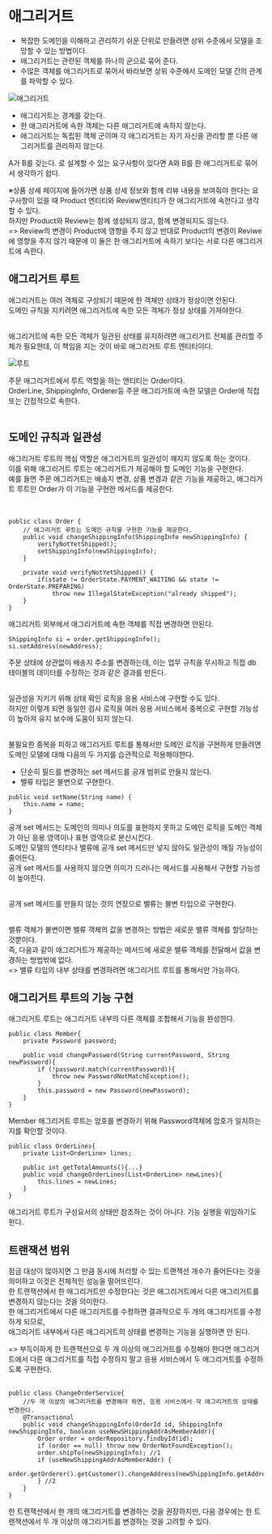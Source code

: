 <h1>애그리거트</h1>

 - 복잡한 도메인을 이해하고 관리하기 쉬운 단위로 만들려면 상위 수준에서 모델을 조망할 수 있는 방법이다.
 - 애그리거트는 관련된 객체를 하나의 군으로 묶어 준다.
 - 수많은 객체를 애그리거트로 묶어서 바라보면 상위 수준에서 도메인 모델 간의 관계를 파악할 수 있다.


![애그리거트](https://github.com/JSON-loading-and-unloading/DDD-start/assets/106163272/2438d648-ea45-4e98-b1c4-a5e39db7006b)

- 애그리거트는 경계를 갖는다.
- 한 애그리거트에 속한 객체는 다른 애그리거트에 속하지 않는다.
- 애그리거트는 독립된 객체 군이며 각 애그리거트는 자기 자신을 관리할 뿐 다른 애그리거트를 관리하지 않는다.


A가 B를 갖는다. 로 설계할 수 있는 요구사항이 있다면 A와 B를 한 애그리거트로 묶어서 생각하기 쉽다.</br>

※상품 상세 페이지에 들어가면 상품 상세 정보와 함께 리뷰 내용을 보여줘야 한다는 요구사항이 있을 때 Product 엔티티와 Review엔티티가 한 애그리거트에 속한다고 생각할 수 있다.</br>
하지만 Product와 Review는 함께 생성되지 않고, 함께 변경되지도 않는다.</br>
 => Review의 변경이 Product에 영향을 주지 않고 반대로 Product의 변경이 Reviwe에 영향을 주지 않기 때문에 이 둘은 한 애그리거트에 속하기 보다는 서로 다른 애그리거트에 속한다.</br>

 <h2>애그리거트 루트</h2>

 애그리거트는 여러 객체로 구성되기 때문에 한 객체만 상태가 정상이면 안된다.</br>
 도메인 규칙을 지키려면 애그리거트에 속한 모든 객체가 정상 상태를 가져야한다.</br></br>

 애그리거트에 속한 모든 객체가 일관된 상태를 유지하려면 애그리거트 전체를 관리할 주체가 필요한데, 이 책임을 지는 것이 바로 애그리거트 루트 엔티티이다.</br>

 ![루트](https://github.com/JSON-loading-and-unloading/DDD-start/assets/106163272/b5ff5fb2-f1eb-48b6-9476-77dfaf310f34)


 주문 애그리거트에서 루트 역할을 하는 엔티티는 Order이다.</br>
 OrderLine, ShippingInfo, Orderer등 주문 애그리거트에 속한 모델은 Order에 직접 또는 간접적으로 속한다.</br></br>

 <h2>도메인 규칙과 일관성</h2>

 애그리거트 루트의 핵심 역할은 애그리거트의 일관성이 깨지지 않도록 하는 것이다.</br>
이를 위해 애그리거트 루트는 애그리거트가 제공해야 할 도메인 기능을 구현한다.</br>
예를 들면 주문 애그리거트는 배송지 변경, 상품 변경과 같은 기능을 제공하고, 애그리거트 루트인 Order가 이 기능을 구현한 메서드를 제공한다.</br></br></br>

```
public class Order {
	// 애그리거트 루트는 도메인 규칙을 구현한 기능을 제공한다.
    public void changeShippingInfo(ShippingInfo newShippingInfo) {
    	verifyNotYetShipped();
        setShippingInfo(newShippingInfo);
    }
    
    private void verifyNotYetShipped() {
    	if(state != OrderState.PAYMENT_WAITING && state != OrderState.PREPARING)
        	throw new IllegalStateException("already shipped");
    }
}

```

애그리거트 외부에서 애그리거트에 속한 객체를 직접 변경하면 안된다.</br>

```
ShippingInfo si = order.getShippingInfo();
si.setAddress(newAddress);

```

주문 상태에 상관없이 배송지 주소를 변경하는데, 이는 업무 규칙을 무시하고 직접 db 테이블의 데이터를 수정하는 것과 같은 결과를 만든다.</br></br>

일관성을 지키기 위해 상태 확인 로직을 응용 서비스에 구현할 수도 있다.</br>
하지만 이렇게 되면 동일한 검사 로직을 여러 응용 서비스에서 중복으로 구현할 가능성이 높아져 유지 보수에 도움이 되지 않는다.</br></br>

불필요한 중복을 피하고 애그리거트 루트를 통해서만 도메인 로직을 구현하게 만들려면 도메인 모델에 대해 다음의 두 가지를 습관적으로 적용해야한다.</br>

 - 단순히 필드를 변경하는 set 메서드를 공개 범위로 만들지 않는다.
 - 밸류 타입은 불변으로 구현한다.

```
public void setName(String name) {
	this.name = name;
}

```
공개 set 메서드는 도메인의 의미나 의도를 표현하지 못하고 도메인 로직을 도메인 객체가 아닌 응용 영역이나 표현 영역으로 분산시킨다.</br>
도메인 모델의 엔티티나 밸류에 공개 set 메서드만 넣지 않아도 일관성이 깨질 가능성이 줄어든다.</br>
공개 set 메서드를 사용하지 않으면 의미가 드러나는 메서드를 사용해서 구현할 가능성이 높아진다.</br></br>

공개 set 메서드를 만들지 않는 것의 연장으로 밸류는 불변 타입으로 구현한다.</br></br>

밸류 객체가 불변이면 밸류 객체의 값을 변경하는 방법은 새로운 밸류 객체를 할당하는 것뿐이다.</br>
즉, 다음과 같이 애그리거트가 제공하는 메서드에 새로운 밸류 객체를 전달해서 값을 변경하는 방법밖에 없다.</br>
=> 밸류 타입의 내부 상태를 변경하려면 애그리거트 루트를 통해서만 가능하다.</br>


<h2>애그리거트 루트의 기능 구현</h2>

애그리거트 루트는 애그리거트 내부의 다른 객체를 조합해서 기능을 완성한다.</br>

```
public class Member{
	private Password password;

	public void changePassword(String currentPassword, String newPassword){
		if (!password.match(currentPassword)){
			throw new PasswordNotMatchException();
		}
		this.password = new Password(newPassword);
	}
}

```
Member 애그리거트 루트는 암호를 변경하기 위해 Password객체에 암호가 일치하는지를 확인할 것이다.</br>


```
public class OrderLines{
	private List<OrderLine> lines;

	public int getTotalAmounts(){...}
	public void changeOrderLines(List<OrderLine> newLines){
		this.lines = newLines;
	}
}

```

애그리거트 루트가 구성요서의 상태만 참조하는 것이 아니다. 기능 실행을 위임하기도 한다.</br>


<h2>트랜잭션 범위</h2>

잠금 대상이 많아지면 그 만큼 동시에 처리할 수 있는 트랜잭션 개수가 줄어든다는 것을 의미하고 이것은 전체적인 성능을 떨어뜨린다.</br>
한 트랜잭션에서 한 애그리거트만 수정한다는 것은 애그리거트에서 다른 애그리거트를 변경하지 않는다는 것을 의미한다.</br>
한 애그리거트에서 다른 애그리거트를 수정하면 결과적으로 두 개의 애그리거트를 수정하게 되므로,</br>
애그리거트 내부에서 다른 애그리거트의 상태를 변경하는 기능을 실행하면 안 된다.</br>

=> 부득이하게 한 트랜잭션으로 두 개 이상의 애그리거트를 수정해야 한다면 애그리거트에서 다른 애그리거트를 직접 수정하지 말고 응용 서비스에서 두 애그리거트를 수정하도록 구현한다.</br></br>

```
public class ChangeOrderService{
	//두 개 이상의 애그리거트를 변경해야 하면, 응용 서비스에서 각 애그리거트의 상태를 변경한다.
	@Transactional
	public void changeShippingInfo(OrderId id, ShippingInfo newShippingInfo, boolean useNewSHippingAddrAsMemberAddr){
		Order order = orderRepository.findbyId(id);
		if (order == null) throw new OrderNotFoundException();
		order.shipTo(newShippingInfo); //1
		if (useNewShippingAddrAsMemberAddr) {
			order.getOrderer().getCustomer().changeAddress(newShippingInfo.getAddress());
		} //2
	}
}

```

한 트랜잭션에서 한 개의 애그리거트를 변경하는 것을 권장하지만, 다음 경우에는 한 트랜잭션에서 두 개 이상의 애그리거트를 변경하는 것을 고려할 수 있다.

</br>
